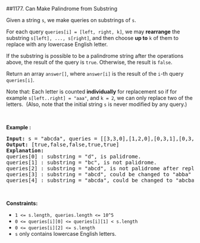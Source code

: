 ##1177. Can Make Palindrome from Substring
<p>Given a string <code>s</code>, we make queries on substrings of <code>s</code>.</p>

<p>For each query <code>queries[i] = [left, right, k]</code>, we may <strong>rearrange</strong>&nbsp;the substring <code>s[left], ..., s[right]</code>, and then choose <strong>up to</strong> <code>k</code> of them to replace with any lowercase English letter.&nbsp;</p>

<p>If the substring&nbsp;is possible to be a&nbsp;palindrome string after the operations above, the result of the query is <code>true</code>.&nbsp;Otherwise, the result&nbsp;is <code>false</code>.</p>

<p>Return an array <code>answer[]</code>, where <code>answer[i]</code> is the result of the <code>i</code>-th query <code>queries[i]</code>.</p>

<p>Note that: Each letter is counted <strong>individually</strong> for replacement so&nbsp;if for example&nbsp;<code>s[left..right] = &quot;aaa&quot;</code>, and <code>k = 2</code>, we can only replace two of the letters.&nbsp; (Also, note that the initial string <code>s</code>&nbsp;is never modified by any query.)</p>

<p>&nbsp;</p>
<p><strong>Example :</strong></p>

<pre>
<strong>Input:</strong> s = &quot;abcda&quot;, queries = [[3,3,0],[1,2,0],[0,3,1],[0,3,2],[0,4,1]]
<strong>Output:</strong> [true,false,false,true,true]
<strong>Explanation:</strong>
queries[0] : substring = &quot;d&quot;, is palidrome.
queries[1] :&nbsp;substring = &quot;bc&quot;, is not palidrome.
queries[2] :&nbsp;substring = &quot;abcd&quot;, is not palidrome after replacing only 1 character.
queries[3] :&nbsp;substring = &quot;abcd&quot;, could be changed to &quot;abba&quot; which is palidrome. Also this can be changed to &quot;baab&quot; first rearrange it &quot;bacd&quot; then replace &quot;cd&quot; with &quot;ab&quot;.
queries[4] :&nbsp;substring = &quot;abcda&quot;,&nbsp;could be changed to &quot;abcba&quot; which is palidrome.
</pre>

<p>&nbsp;</p>
<p><strong>Constraints:</strong></p>

<ul>
	<li><code>1 &lt;= s.length,&nbsp;queries.length&nbsp;&lt;= 10^5</code></li>
	<li><code>0 &lt;= queries[i][0] &lt;= queries[i][1] &lt;&nbsp;s.length</code></li>
	<li><code>0 &lt;= queries[i][2] &lt;= s.length</code></li>
	<li><code>s</code> only contains lowercase English letters.</li>
</ul>

